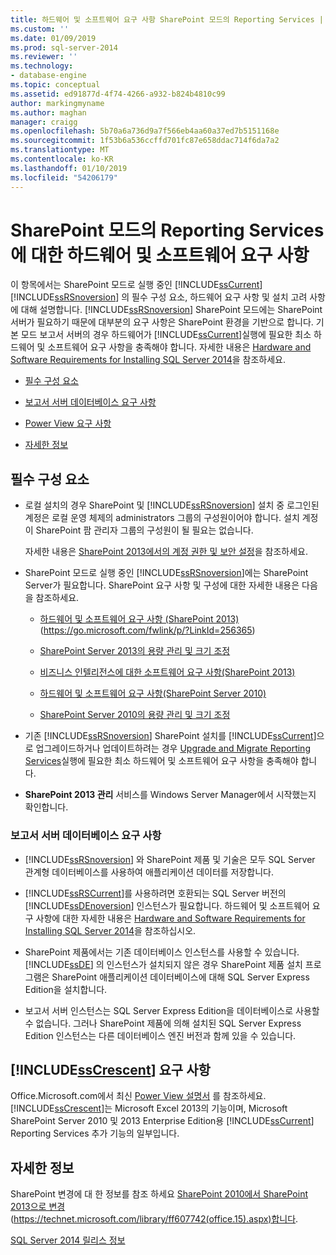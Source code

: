 ```yaml
---
title: 하드웨어 및 소프트웨어 요구 사항 SharePoint 모드의 Reporting Services | Microsoft Docs
ms.custom: ''
ms.date: 01/09/2019
ms.prod: sql-server-2014
ms.reviewer: ''
ms.technology:
- database-engine
ms.topic: conceptual
ms.assetid: ed91877d-4f74-4266-a932-b824b4810c99
author: markingmyname
ms.author: maghan
manager: craigg
ms.openlocfilehash: 5b70a6a736d9a7f566eb4aa60a37ed7b5151168e
ms.sourcegitcommit: 1f53b6a536ccffd701fc87e658ddac714f6da7a2
ms.translationtype: MT
ms.contentlocale: ko-KR
ms.lasthandoff: 01/10/2019
ms.locfileid: "54206179"
---
```

# <a name="hardware-and-software-requirements-for-reporting-services-in-sharepoint-mode"></a>SharePoint 모드의 Reporting Services에 대한 하드웨어 및 소프트웨어 요구 사항

  이 항목에서는 SharePoint 모드로 실행 중인 [!INCLUDE[ssCurrent](../../includes/sscurrent-md.md)] [!INCLUDE[ssRSnoversion](../../includes/ssrsnoversion-md.md)] 의 필수 구성 요소, 하드웨어 요구 사항 및 설치 고려 사항에 대해 설명합니다. [!INCLUDE[ssRSnoversion](../../includes/ssrsnoversion-md.md)] SharePoint 모드에는 SharePoint 서버가 필요하기 때문에 대부분의 요구 사항은 SharePoint 환경을 기반으로 합니다. 기본 모드 보고서 서버의 경우 하드웨어가 [!INCLUDE[ssCurrent](../../includes/sscurrent-md.md)]실행에 필요한 최소 하드웨어 및 소프트웨어 요구 사항을 충족해야 합니다. 자세한 내용은 [Hardware and Software Requirements for Installing SQL Server 2014](hardware-and-software-requirements-for-installing-sql-server.md)을 참조하세요.  
  
-   [필수 구성 요소](#bkmk_prereq)  
  
-   [보고서 서버 데이터베이스 요구 사항](#bkmk_report_server_database)  
  
-   [Power View 요구 사항](#bkmk_powerview)  
  
-   [자세한 정보](#bkmk_more_information)  
  
##  <a name="bkmk_prereq"></a> 필수 구성 요소  
  
-   로컬 설치의 경우 SharePoint 및 [!INCLUDE[ssRSnoversion](../../includes/ssrsnoversion-md.md)] 설치 중 로그인된 계정은 로컬 운영 체제의 administrators 그룹의 구성원이어야 합니다. 설치 계정이 SharePoint 팜 관리자 그룹의 구성원이 될 필요는 없습니다.  
  
     자세한 내용은 [SharePoint 2013에서의 계정 권한 및 보안 설정](https://technet.microsoft.com/library/cc678863.aspx)을 참조하세요.  
  
-   SharePoint 모드로 실행 중인 [!INCLUDE[ssRSnoversion](../../includes/ssrsnoversion-md.md)]에는 SharePoint Server가 필요합니다. SharePoint 요구 사항 및 구성에 대한 자세한 내용은 다음을 참조하세요.  
  
    -   [하드웨어 및 소프트웨어 요구 사항 (SharePoint 2013)](https://go.microsoft.com/fwlink/p/?LinkId=256365) (https://go.microsoft.com/fwlink/p/?LinkId=256365)  
  
    -   [SharePoint Server 2013의 용량 관리 및 크기 조정](https://technet.microsoft.com/library/cc261700.aspx)  
  
    -   [비즈니스 인텔리전스에 대한 소프트웨어 요구 사항(SharePoint 2013)](https://go.microsoft.com/fwlink/p/?LinkId=256367)  
  
    -   [하드웨어 및 소프트웨어 요구 사항(SharePoint Server 2010)](https://technet.microsoft.com/library/cc262485\(v=office.14\))  
  
    -   [SharePoint Server 2010의 용량 관리 및 크기 조정](https://technet.microsoft.com/library/cc261700.aspx\(v=office.14\))  
  
-   기존 [!INCLUDE[ssRSnoversion](../../includes/ssrsnoversion-md.md)] SharePoint 설치를 [!INCLUDE[ssCurrent](../../includes/sscurrent-md.md)]으로 업그레이드하거나 업데이트하려는 경우 [Upgrade and Migrate Reporting Services](../../reporting-services/install-windows/upgrade-and-migrate-reporting-services.md)실행에 필요한 최소 하드웨어 및 소프트웨어 요구 사항을 충족해야 합니다.  
  
-   **SharePoint 2013 관리** 서비스를 Windows Server Manager에서 시작했는지 확인합니다.  
  
###  <a name="bkmk_report_server_database"></a> 보고서 서버 데이터베이스 요구 사항  
  
-   [!INCLUDE[ssRSnoversion](../../includes/ssrsnoversion-md.md)] 와 SharePoint 제품 및 기술은 모두 SQL Server 관계형 데이터베이스를 사용하여 애플리케이션 데이터를 저장합니다.  
  
-   [!INCLUDE[ssRSCurrent](../../includes/ssrscurrent-md.md)]를 사용하려면 호환되는 SQL Server 버전의 [!INCLUDE[ssDEnoversion](../../includes/ssdenoversion-md.md)] 인스턴스가 필요합니다. 하드웨어 및 소프트웨어 요구 사항에 대한 자세한 내용은 [Hardware and Software Requirements for Installing SQL Server 2014](hardware-and-software-requirements-for-installing-sql-server.md)을 참조하십시오.  
  
-   SharePoint 제품에서는 기존 데이터베이스 인스턴스를 사용할 수 있습니다. [!INCLUDE[ssDE](../../includes/ssde-md.md)] 의 인스턴스가 설치되지 않은 경우 SharePoint 제품 설치 프로그램은 SharePoint 애플리케이션 데이터베이스에 대해 SQL Server Express Edition을 설치합니다.  
  
-   보고서 서버 인스턴스는 SQL Server Express Edition을 데이터베이스로 사용할 수 없습니다. 그러나 SharePoint 제품에 의해 설치된 SQL Server Express Edition 인스턴스는 다른 데이터베이스 엔진 버전과 함께 있을 수 있습니다.  
  
##  <a name="bkmk_powerview"></a> [!INCLUDE[ssCrescent](../../includes/sscrescent-md.md)] 요구 사항

 Office.Microsoft.com에서 최신 [Power View 설명서](http://office.microsoft.com/excel-help/power-view-explore-visualize-and-present-your-data-HA102835634.aspx) 를 참조하세요. [!INCLUDE[ssCrescent](../../includes/sscrescent-md.md)]는 Microsoft Excel 2013의 기능이며, Microsoft SharePoint Server 2010 및 2013 Enterprise Edition용 [!INCLUDE[ssCurrent](../../includes/sscurrent-md.md)] Reporting Services 추가 기능의 일부입니다.  
  
##  <a name="bkmk_more_information"></a> 자세한 정보

 SharePoint 변경에 대 한 정보를 참조 하세요 [SharePoint 2010에서 SharePoint 2013으로 변경](https://technet.microsoft.com/library/ff607742\(office.15\).aspx) (https://technet.microsoft.com/library/ff607742(office.15).aspx)합니다.  
  
 [SQL Server 2014 릴리스 정보](https://go.microsoft.com/fwlink/?LinkID=296445)  
  
  
